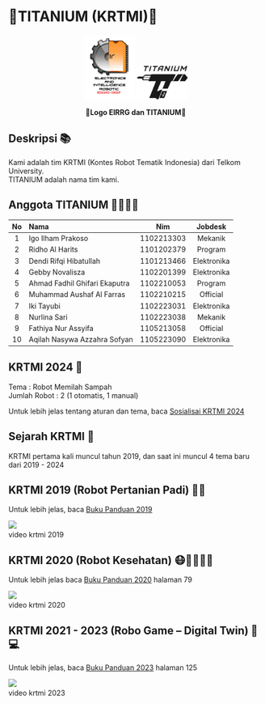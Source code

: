 # 🤖TITANIUM (KRTMI)🤖
<p align="center"> 
  <img src="https://github.com/alfa934/about-krtmi-titanium/blob/main/src/LOGO%20EIRRG_white.png" width="20%">
  <img src="https://github.com/alfa934/about-krtmi-titanium/blob/main/src/logo%20titanium_white.png" width="20%">
</p>

<p align="center"><b>📌Logo EIRRG dan TITANIUM📌</b></p>

## Deskripsi 📚
Kami adalah tim KRTMI (Kontes Robot Tematik Indonesia) dari Telkom University.  <br>
TITANIUM adalah nama tim kami.


## Anggota TITANIUM 🏃‍♂️🏃‍♀️
| No | Nama | Nim | Jobdesk |
| :---: | :--- | :---: | :---: |
| 1 | Igo Ilham Prakoso | 1102213303 | Mekanik |
| 2 | Ridho Al Harits | 1101202379 | Program |
| 3 | Dendi Rifqi Hibatullah | 1101213466 | Elektronika |
| 4 | Gebby Novalisza | 1102201399 | Elektronika |
| 5 | Ahmad Fadhil Ghifari Ekaputra | 1102210053 | Program |
| 6 | Muhammad Aushaf Al Farras | 1102210215 | Official |
| 7 | Iki Tayubi | 1102223031 | Elektronika |
| 8 | Nurlina Sari | 1102223038 | Mekanik |
| 9 | Fathiya Nur Assyifa | 1105213058 | Official |
| 10 | Aqilah Nasywa Azzahra Sofyan | 1105223090 | Elektronika |


## KRTMI 2024 🚮
Tema : Robot Memilah Sampah <br>
Jumlah Robot : 2 (1 otomatis, 1 manual)

Untuk lebih jelas tentang aturan dan tema, baca [Sosialisai KRTMI 2024](https://github.com/alfa934/about-krtmi-titanium/blob/main/Sosialisasi%20KRTMI%202024.pdf)


## Sejarah KRTMI 📜
KRTMI pertama kali muncul tahun 2019, dan saat ini muncul 4 tema baru dari 2019 - 2024


## KRTMI 2019 (Robot Pertanian Padi) 🍚🌾

Untuk lebih jelas, baca [Buku Panduan 2019](https://kontesrobotindonesia.id/data/2019/Panduan_KRTMI2019.pdf) 

[![](https://img.youtube.com/vi/F8-s5F6HJD4/0.jpg)](https://www.youtube.com/watch?v=F8-s5F6HJD4) <br>
video krtmi 2019


## KRTMI 2020 (Robot Kesehatan) 😷👨‍⚕️👩‍⚕️

Untuk lebih jelas baca [Buku Panduan 2020](https://kontesrobotindonesia.id/data/2020/PetunjukPelaksanaanKRIDaring2020.pdf) halaman 79

[![](https://img.youtube.com/vi/UGOeJeeyWH8/0.jpg)](https://www.youtube.com/watch?v=UGOeJeeyWH8) <br>
video krtmi 2020


## KRTMI 2021 - 2023 (Robo Game – Digital Twin) 🤖💻

Untuk lebih jelas, baca [Buku Panduan 2023](https://kontesrobotindonesia.id/data/2023/BukuPedomanKRI2023.pdf) halaman 125

[![](https://img.youtube.com/vi/y6UBAx4XsuY/0.jpg)](https://www.youtube.com/watch?v=y6UBAx4XsuY) <br>
video krtmi 2023
